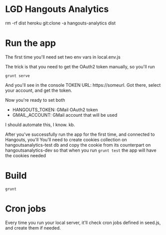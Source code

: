 # LGD Hangouts Analytics

rm -rf dist
heroku git:clone -a hangouts-analytics dist



# Run the app

The first time you'll need set two env vars in local.env.js

The trick is that you need to get the OAuth2 token manually, so you'll run


```
grunt serve
```

And you'll see in the console TOKEN URL: https://someurl.
Got there, select your account, and get the token.

Now you're ready to set both

* HANGOUTS_TOKEN: GMail OAuth2 token
* GMAIL_ACCOUNT: GMail account that will be used


I should automate this, I know. kb.


After you've successfully run the app for the first time, and connected to Hangouts, you'll
You'll need to create cookies collection on hangoutsanalytics-test db and copy the cookie from
its counterpart on hangoutsanalytics-dev so that when you run ```grunt test``` 
the app will have the cookies needed


# Build 

```
grunt
```


# Cron jobs

Every time you run your local server, it'll check cron jobs defined in seed.js,
and create them if needed.
